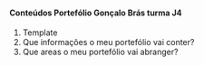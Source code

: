 
<h4>Conteúdos Portefólio Gonçalo Brás turma J4</h4>
<ol>
<li>Template</li>
<li>Que informações o meu portefólio vai conter?</li>
<li>Que areas o meu portefólio vai abranger? </li>
</ol>
